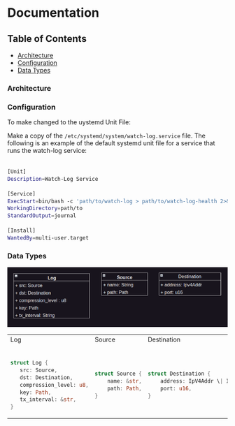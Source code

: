 

# Documentation

## Table of Contents
- [Architecture](#architecture)
- [Configuration](#configuration)
- [Data Types](#data-types)

### Architecture


### Configuration
To make changed to the uystemd Unit File:

Make a copy of the `/etc/systemd/system/watch-log.service` file. The following is an example of the default systemd unit file for a service that runs the watch-log service:

```bash

[Unit]
Description=Watch-Log Service

[Service]
ExecStart=bin/bash -c 'path/to/watch-log > path/to/watch-log-health 2>&1'
WorkingDirectory=path/to
StandardOutput=journal

[Install]
WantedBy=multi-user.target
```


### Data Types
![Data Types](./data-types.png)

<table>
<tr>
<td>Log</td>
<td>Source</td>
<td>Destination</td>
</tr>
<tr>
<td>

```rust

struct Log {
   src: Source,
   dst: Destination,
   compression_level: u8,
   key: Path,
   tx_interval: &str,
}

```
</td>
<td>

```rust

struct Source {
    name: &str,
    path: Path,
}

```
</td>
<td>

```rust

struct Destination {
    address: IpV4Addr \| IpV6Addr,
    port: u16,
}

```
</td>
</tr>
</table>


